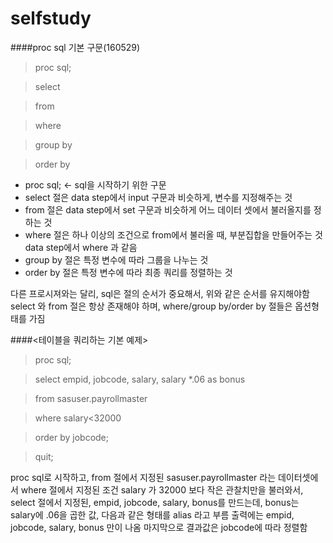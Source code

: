 # selfstudy

####proc sql 기본 구문(160529)
>proc sql;

>select

>from

>where

>group by

>order by

 
- proc sql; <- sql을 시작하기 위한 구문
- select 절은 data step에서 input 구문과 비슷하게, 변수를 지정해주는 것
- from 절은 data step에서 set 구문과 비슷하게 어느 데이터 셋에서 불러올지를 정하는 것
- where 절은 하나 이상의 조건으로 from에서 불러올 때, 부분집합을 만들어주는 것 data step에서 where 과 같음
- group by 절은 특정 변수에 따라 그룹을 나누는 것
- order by 절은 특정 변수에 따라 최종 쿼리를 정렬하는 것
 
다른 프로시져와는 달리, sql은 절의 순서가 중요해서, 위와 같은 순서를 유지해야함
select 와 from 절은 항상 존재해야 하며, where/group by/order by 절들은 옵션형태를 가짐
 
####<테이블을 쿼리하는 기본 예제>
>proc sql;

>select empid, jobcode, salary, salary *.06 as bonus

>from sasuser.payrollmaster

>where salary<32000

>order by jobcode;

>quit;



proc sql로 시작하고, from 절에서 지정된 sasuser.payrollmaster 라는 데이터셋에서 where 절에서 지정된 조건 salary 가 32000 보다 작은 관찰치만을 불러와서, select 절에서 지정된, empid, jobcode, salary, bonus를 만드는데, bonus는 salary에 .06을 곱한 값, 다음과 같은 형태를 alias 라고 부름 출력에는 empid, jobcode, salary, bonus 만이 나옴 마지막으로 결과값은 jobcode에 따라 정렬함
